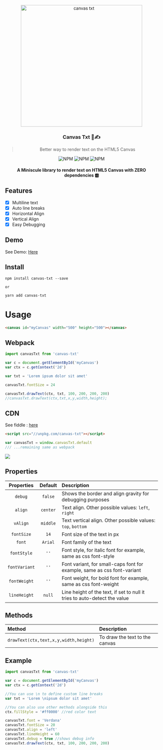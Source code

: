 <div align="center">
<img src="https://i.imgur.com/Te6TkKz.png" width=400 alt="canvas txt">
<h3>Canvas Txt 📐✍</h3>
<blockquote>
Better way to render text on the HTML5 Canvas
</blockquote>

<p align="center">

<img alt="NPM" src="https://img.shields.io/bundlephobia/minzip/canvas-txt?style=flat-square">

<img alt="NPM" src="https://img.shields.io/npm/v/canvas-txt?style=flat-square">

<img alt="NPM" src="https://img.shields.io/npm/l/canvas-txt?style=flat-square">

</p>

#### A Miniscule library to render text on HTML5 Canvas with ZERO dependencies 🆎

</div>

## Features

- [x] Multiline text
- [x] Auto line breaks
- [x] Horizontal Align
- [x] Vertical Align
- [x] Easy Debugging

## Demo

See Demo: [Here](https://canvas-txt.geongeorge.com)

## Install

```
npm install canvas-txt --save

or

yarn add canvas-txt
```

# Usage

```html
<canvas id="myCanvas" width="500" height="500"></canvas>
```

## Webpack

```javascript
import canvasTxt from 'canvas-txt'

var c = document.getElementById('myCanvas')
var ctx = c.getContext('2d')

var txt = 'Lorem ipsum dolor sit amet'

canvasTxt.fontSize = 24

canvasTxt.drawText(ctx, txt, 100, 200, 200, 200)
//canvasTxt.drawText(ctx,txt,x,y,width,height);
```

## CDN

See fiddle : <a href="https://jsfiddle.net/geongeorgek/9bamges1/10/">here</a>

```html
<script src="//unpkg.com/canvas-txt"></script>
```

```javascript
var canvasTxt = window.canvasTxt.default
/// ...remaining same as webpack
```

![](https://i.imgur.com/qV2x2zV.jpg)

## Properties

|  Properties   | Default  | Description                                                               |
| :-----------: | :------: | :------------------------------------------------------------------------ |
|    `debug`    | `false`  | Shows the border and align gravity for debugging purposes                 |
|    `align`    | `center` | Text align. Other possible values: `left`, `right`                        |
|   `vAlign`    | `middle` | Text vertical align. Other possible values: `top`, `bottom`               |
|  `fontSize`   |   `14`   | Font size of the text in px                                               |
|    `font`     | `Arial`  | Font family of the text                                                   |
|  `fontStyle`  |   `''`   | Font style, for italic font for example, same as css font-style           |
| `fontVariant` |   `''`   | Font variant, for small-caps font for example, same as css font-variant   |
| `fontWeight`  |   `''`   | Font weight, for bold font for example, same as css font-weight           |
| `lineHeight`  |  `null`  | Line height of the text, if set to null it tries to auto-detect the value |

## Methods

| Method                                | Description                    |
| :------------------------------------ | :----------------------------- |
| `drawText(ctx,text,x,y,width,height)` | To draw the text to the canvas |

## Example

```javascript
import canvasTxt from 'canvas-txt'

var c = document.getElementById('myCanvas')
var ctx = c.getContext('2d')

//You can use \n to define custom line breaks
var txt = 'Lorem \nipsum dolor sit amet'

//You can also use other methods alongside this
ctx.fillStyle = '#ff0000' //red color text

canvasTxt.font = 'Verdana'
canvasTxt.fontSize = 20
canvasTxt.align = 'left'
canvasTxt.lineHeight = 60
canvasTxt.debug = true //shows debug info
canvasTxt.drawText(ctx, txt, 100, 200, 200, 200)
```
